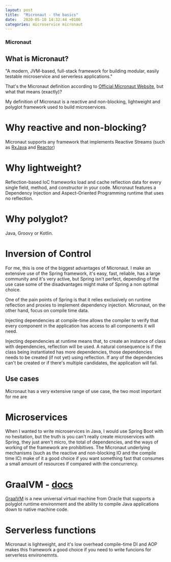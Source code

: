 ```yaml
---
layout: post
title:  "Micronaut - the basics"
date:   2020-05-10 14:32:44 +0100
categories: microservice micronaut
---
```


### Micronaut

## What is Micronaut?

"A modern, JVM-based, full-stack framework for building modular, easily testable microservice and serverless applications."

That's the Micronaut definition according to [Official Micronaut Website](https://micronaut.io), but what that means (exactly)?

My definition of Micronaut is a reactive and non-blocking, lightweight and polyglot framework used to build microservices.

# Why reactive and non-blocking?

Micronaut supports any framework that implements Reactive Streams (such as [RxJava](https://github.com/ReactiveX/RxJava) and [Reactor](https://projectreactor.io))

# Why lightweight?

Reflection-based IoC frameworks load and cache reflection data for every single field, method, and constructor in your code. Micronaut features a Dependency Injection and Aspect-Oriented Programming runtime that uses no reflection.

# Why polyglot?

Java, Groovy or Kotlin.

# Inversion of Control

For me, this is one of the biggest advantages of Micronaut. I make an extensive use of the Spring framework, it's easy, fast, reliable, has a large community and it's very active, but Spring isn't perfect, depending of the use case some of the disadvantages might make of Spring a non optimal choice. 

One of the pain points of Spring is that it relies exclusively on runtime reflection and proxies to implement dependency injection. Micronaut, on the other hand, focus on compile time data.

Injecting dependencies at compile-time allows the compiler to verify that every component in the application has access to all components it will need.

Injecting dependencies at runtime means that, to create an instance of class with dependencies, reflection will be used. A natural consequence is if the class being instantiated has more dependencies, those dependencies needs to be created (if not yet) using reflection. If any of the dependencies can't be created or if there's multiple candidates, the application will fail.

## Use cases

Micronaut has a very extensive range of use case, the two most important for me are

# Microservices

When I wanted to write microservices in Java, I would use Spring Boot with no hesitation, but the truth is you can't really create microservices with Spring, they just aren't micro, the total of dependencies, and the ways of working of the framework are prohibitives. The Micronaut underlying mechanisms (such as the reactive and non-blocking IO and the compile time IC) make of it a good choice if you want something fast that consumes a small amount of resources if compared with the concurrency.

# GraalVM - [docs](https://docs.micronaut.io/latest/guide/index.html#graal)

[GraalVM](https://www.graalvm.org/) is a new universal virtual machine from Oracle that supports a polyglot runtime environment and the ability to compile Java applications down to native machine code.

# Serverless functions

Micronaut is lightweight, and it's low overhead compile-time DI and AOP makes this framework a good choice if you need to write funcions for serverless environemnts.